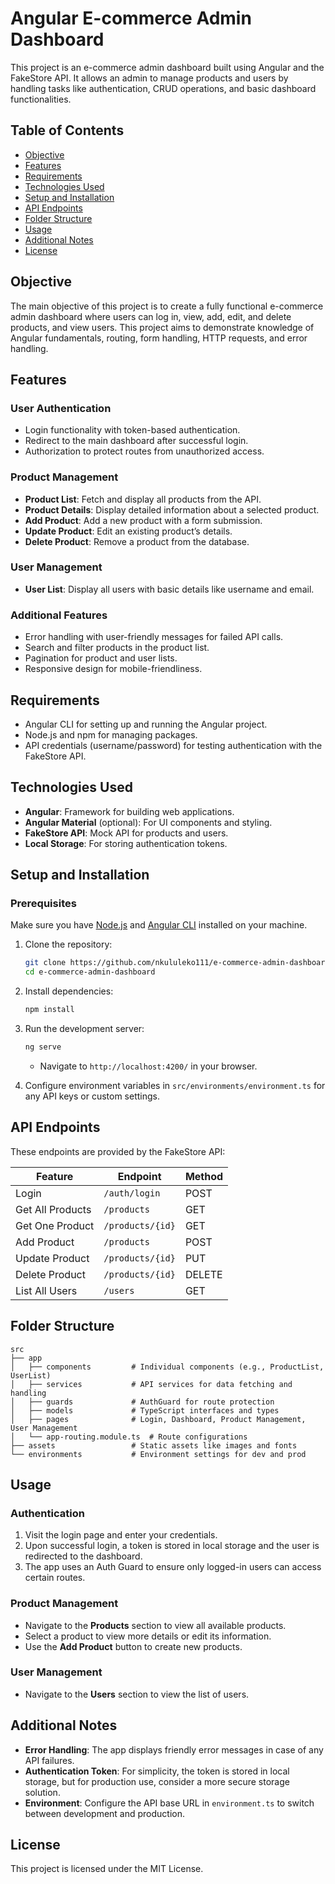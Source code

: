 # Angular E-commerce Admin Dashboard

This project is an e-commerce admin dashboard built using Angular and the FakeStore API. It allows an admin to manage products and users by handling tasks like authentication, CRUD operations, and basic dashboard functionalities.

## Table of Contents
- [Objective](#objective)
- [Features](#features)
- [Requirements](#requirements)
- [Technologies Used](#technologies-used)
- [Setup and Installation](#setup-and-installation)
- [API Endpoints](#api-endpoints)
- [Folder Structure](#folder-structure)
- [Usage](#usage)
- [Additional Notes](#additional-notes)
- [License](#license)


## Objective
The main objective of this project is to create a fully functional e-commerce admin dashboard where users can log in, view, add, edit, and delete products, and view users. This project aims to demonstrate knowledge of Angular fundamentals, routing, form handling, HTTP requests, and error handling.

## Features
### User Authentication
- Login functionality with token-based authentication.
- Redirect to the main dashboard after successful login.
- Authorization to protect routes from unauthorized access.

### Product Management
- **Product List**: Fetch and display all products from the API.
- **Product Details**: Display detailed information about a selected product.
- **Add Product**: Add a new product with a form submission.
- **Update Product**: Edit an existing product’s details.
- **Delete Product**: Remove a product from the database.

### User Management
- **User List**: Display all users with basic details like username and email.

### Additional Features
- Error handling with user-friendly messages for failed API calls.
- Search and filter products in the product list.
- Pagination for product and user lists.
- Responsive design for mobile-friendliness.

## Requirements
- Angular CLI for setting up and running the Angular project.
- Node.js and npm for managing packages.
- API credentials (username/password) for testing authentication with the FakeStore API.

## Technologies Used
- **Angular**: Framework for building web applications.
- **Angular Material** (optional): For UI components and styling.
- **FakeStore API**: Mock API for products and users.
- **Local Storage**: For storing authentication tokens.

## Setup and Installation

### Prerequisites
Make sure you have [Node.js](https://nodejs.org/) and [Angular CLI](https://angular.io/cli) installed on your machine.

1. Clone the repository:
    ```bash
    git clone https://github.com/nkululeko111/e-commerce-admin-dashboard.git
    cd e-commerce-admin-dashboard
    ```

2. Install dependencies:
    ```bash
    npm install
    ```

3. Run the development server:
    ```bash
    ng serve
    ```
    - Navigate to `http://localhost:4200/` in your browser.

4. Configure environment variables in `src/environments/environment.ts` for any API keys or custom settings.

## API Endpoints
These endpoints are provided by the FakeStore API:

| Feature                  | Endpoint                                       | Method |
|--------------------------|-----------------------------------------------|--------|
| Login                    | `/auth/login`                                  | POST   |
| Get All Products         | `/products`                                    | GET    |
| Get One Product          | `/products/{id}`                               | GET    |
| Add Product              | `/products`                                    | POST   |
| Update Product           | `/products/{id}`                               | PUT    |
| Delete Product           | `/products/{id}`                               | DELETE |
| List All Users           | `/users`                                       | GET    |

## Folder Structure

```plaintext
src
├── app
│   ├── components         # Individual components (e.g., ProductList, UserList)
│   ├── services           # API services for data fetching and handling
│   ├── guards             # AuthGuard for route protection
│   ├── models             # TypeScript interfaces and types
│   ├── pages              # Login, Dashboard, Product Management, User Management
│   └── app-routing.module.ts  # Route configurations
├── assets                 # Static assets like images and fonts
└── environments           # Environment settings for dev and prod
```

## Usage

### Authentication
1. Visit the login page and enter your credentials.
2. Upon successful login, a token is stored in local storage and the user is redirected to the dashboard.
3. The app uses an Auth Guard to ensure only logged-in users can access certain routes.

### Product Management
- Navigate to the **Products** section to view all available products.
- Select a product to view more details or edit its information.
- Use the **Add Product** button to create new products.

### User Management
- Navigate to the **Users** section to view the list of users.

## Additional Notes
- **Error Handling**: The app displays friendly error messages in case of any API failures.
- **Authentication Token**: For simplicity, the token is stored in local storage, but for production use, consider a more secure storage solution.
- **Environment**: Configure the API base URL in `environment.ts` to switch between development and production.

## License
This project is licensed under the MIT License.


